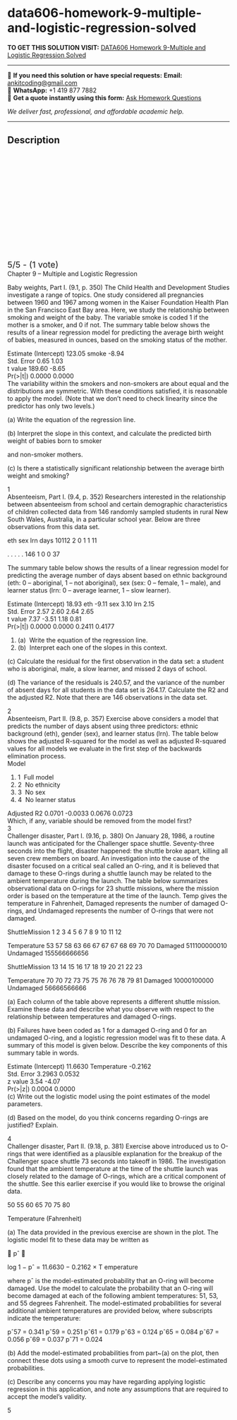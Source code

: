 # data606-homework-9-multiple-and-logistic-regression-solved
**TO GET THIS SOLUTION VISIT:** [DATA606 Homework 9-Multiple and Logistic Regression Solved](https://www.ankitcodinghub.com/product/data606-homework-9-multiple-and-logistic-regression-solved/)


---

📩 **If you need this solution or have special requests:** **Email:** ankitcoding@gmail.com  
📱 **WhatsApp:** +1 419 877 7882  
📄 **Get a quote instantly using this form:** [Ask Homework Questions](https://www.ankitcodinghub.com/services/ask-homework-questions/)

*We deliver fast, professional, and affordable academic help.*

---

<h2>Description</h2>



<div class="kk-star-ratings kksr-auto kksr-align-center kksr-valign-top" data-payload="{&quot;align&quot;:&quot;center&quot;,&quot;id&quot;:&quot;91820&quot;,&quot;slug&quot;:&quot;default&quot;,&quot;valign&quot;:&quot;top&quot;,&quot;ignore&quot;:&quot;&quot;,&quot;reference&quot;:&quot;auto&quot;,&quot;class&quot;:&quot;&quot;,&quot;count&quot;:&quot;1&quot;,&quot;legendonly&quot;:&quot;&quot;,&quot;readonly&quot;:&quot;&quot;,&quot;score&quot;:&quot;5&quot;,&quot;starsonly&quot;:&quot;&quot;,&quot;best&quot;:&quot;5&quot;,&quot;gap&quot;:&quot;4&quot;,&quot;greet&quot;:&quot;Rate this product&quot;,&quot;legend&quot;:&quot;5\/5 - (1 vote)&quot;,&quot;size&quot;:&quot;24&quot;,&quot;title&quot;:&quot;DATA606 Homework 9-Multiple and Logistic Regression Solved&quot;,&quot;width&quot;:&quot;138&quot;,&quot;_legend&quot;:&quot;{score}\/{best} - ({count} {votes})&quot;,&quot;font_factor&quot;:&quot;1.25&quot;}">

<div class="kksr-stars">

<div class="kksr-stars-inactive">
            <div class="kksr-star" data-star="1" style="padding-right: 4px">


<div class="kksr-icon" style="width: 24px; height: 24px;"></div>
        </div>
            <div class="kksr-star" data-star="2" style="padding-right: 4px">


<div class="kksr-icon" style="width: 24px; height: 24px;"></div>
        </div>
            <div class="kksr-star" data-star="3" style="padding-right: 4px">


<div class="kksr-icon" style="width: 24px; height: 24px;"></div>
        </div>
            <div class="kksr-star" data-star="4" style="padding-right: 4px">


<div class="kksr-icon" style="width: 24px; height: 24px;"></div>
        </div>
            <div class="kksr-star" data-star="5" style="padding-right: 4px">


<div class="kksr-icon" style="width: 24px; height: 24px;"></div>
        </div>
    </div>

<div class="kksr-stars-active" style="width: 138px;">
            <div class="kksr-star" style="padding-right: 4px">


<div class="kksr-icon" style="width: 24px; height: 24px;"></div>
        </div>
            <div class="kksr-star" style="padding-right: 4px">


<div class="kksr-icon" style="width: 24px; height: 24px;"></div>
        </div>
            <div class="kksr-star" style="padding-right: 4px">


<div class="kksr-icon" style="width: 24px; height: 24px;"></div>
        </div>
            <div class="kksr-star" style="padding-right: 4px">


<div class="kksr-icon" style="width: 24px; height: 24px;"></div>
        </div>
            <div class="kksr-star" style="padding-right: 4px">


<div class="kksr-icon" style="width: 24px; height: 24px;"></div>
        </div>
    </div>
</div>


<div class="kksr-legend" style="font-size: 19.2px;">
            5/5 - (1 vote)    </div>
    </div>
<div class="page" title="Page 1">
<div class="layoutArea">
<div class="column">
Chapter 9 – Multiple and Logistic Regression

Baby weights, Part I. (9.1, p. 350) The Child Health and Development Studies investigate a range of topics. One study considered all pregnancies between 1960 and 1967 among women in the Kaiser Foundation Health Plan in the San Francisco East Bay area. Here, we study the relationship between smoking and weight of the baby. The variable smoke is coded 1 if the mother is a smoker, and 0 if not. The summary table below shows the results of a linear regression model for predicting the average birth weight of babies, measured in ounces, based on the smoking status of the mother.

</div>
</div>
<div class="layoutArea">
<div class="column">
Estimate (Intercept) 123.05 smoke -8.94

</div>
<div class="column">
Std. Error 0.65 1.03

</div>
<div class="column">
t value 189.60 -8.65

</div>
<div class="column">
Pr(&gt;|t|) 0.0000 0.0000

</div>
</div>
<div class="layoutArea">
<div class="column">
The variability within the smokers and non-smokers are about equal and the distributions are symmetric. With these conditions satisfied, it is reasonable to apply the model. (Note that we don’t need to check linearity since the predictor has only two levels.)

(a) Write the equation of the regression line.

(b) Interpret the slope in this context, and calculate the predicted birth weight of babies born to smoker

and non-smoker mothers.

(c) Is there a statistically significant relationship between the average birth weight and smoking?

</div>
</div>
<div class="layoutArea">
<div class="column">
1

</div>
</div>
</div>
<div class="page" title="Page 2">
<div class="layoutArea">
<div class="column">
Absenteeism, Part I. (9.4, p. 352) Researchers interested in the relationship between absenteeism from school and certain demographic characteristics of children collected data from 146 randomly sampled students in rural New South Wales, Australia, in a particular school year. Below are three observations from this data set.

eth sex lrn days 10112 2 0 1 1 11

. . . . . 146 1 0 0 37

The summary table below shows the results of a linear regression model for predicting the average number of days absent based on ethnic background (eth: 0 – aboriginal, 1 – not aboriginal), sex (sex: 0 – female, 1 – male), and learner status (lrn: 0 – average learner, 1 – slow learner).

</div>
</div>
<div class="layoutArea">
<div class="column">
Estimate (Intercept) 18.93 eth -9.11 sex 3.10 lrn 2.15

</div>
<div class="column">
Std. Error 2.57 2.60 2.64 2.65

</div>
<div class="column">
t value 7.37 -3.51 1.18 0.81

</div>
<div class="column">
Pr(&gt;|t|) 0.0000 0.0000 0.2411 0.4177

</div>
</div>
<div class="layoutArea">
<div class="column">
<ol>
<li>(a) &nbsp;Write the equation of the regression line.</li>
<li>(b) &nbsp;Interpret each one of the slopes in this context.</li>
</ol>
</div>
</div>
<div class="layoutArea">
<div class="column">
(c) Calculate the residual for the first observation in the data set: a student who is aboriginal, male, a slow learner, and missed 2 days of school.

(d) The variance of the residuals is 240.57, and the variance of the number of absent days for all students in the data set is 264.17. Calculate the R2 and the adjusted R2. Note that there are 146 observations in the data set.

</div>
</div>
<div class="layoutArea">
<div class="column">
2

</div>
</div>
</div>
<div class="page" title="Page 3">
<div class="layoutArea">
<div class="column">
Absenteeism, Part II. (9.8, p. 357) Exercise above considers a model that predicts the number of days absent using three predictors: ethnic background (eth), gender (sex), and learner status (lrn). The table below shows the adjusted R-squared for the model as well as adjusted R-squared values for all models we evaluate in the first step of the backwards elimination process.

</div>
</div>
<div class="layoutArea">
<div class="column">
Model

<ol>
<li>1 &nbsp;Full model</li>
<li>2 &nbsp;No ethnicity</li>
<li>3 &nbsp;No sex</li>
<li>4 &nbsp;No learner status</li>
</ol>
</div>
<div class="column">
Adjusted R2 0.0701 -0.0033 0.0676 0.0723

</div>
</div>
<div class="layoutArea">
<div class="column">
Which, if any, variable should be removed from the model first?

</div>
</div>
<div class="layoutArea">
<div class="column">
3

</div>
</div>
</div>
<div class="page" title="Page 4">
<div class="layoutArea">
<div class="column">
Challenger disaster, Part I. (9.16, p. 380) On January 28, 1986, a routine launch was anticipated for the Challenger space shuttle. Seventy-three seconds into the flight, disaster happened: the shuttle broke apart, killing all seven crew members on board. An investigation into the cause of the disaster focused on a critical seal called an O-ring, and it is believed that damage to these O-rings during a shuttle launch may be related to the ambient temperature during the launch. The table below summarizes observational data on O-rings for 23 shuttle missions, where the mission order is based on the temperature at the time of the launch. Temp gives the temperature in Fahrenheit, Damaged represents the number of damaged O-rings, and Undamaged represents the number of O-rings that were not damaged.

ShuttleMission 1 2 3 4 5 6 7 8 9 10 11 12

Temperature 53 57 58 63 66 67 67 67 68 69 70 70 Damaged 511100000010 Undamaged 155566666656

ShuttleMission 13 14 15 16 17 18 19 20 21 22 23

Temperature 70 70 72 73 75 75 76 76 78 79 81 Damaged 10000100000 Undamaged 56666566666

(a) Each column of the table above represents a different shuttle mission. Examine these data and describe what you observe with respect to the relationship between temperatures and damaged O-rings.

(b) Failures have been coded as 1 for a damaged O-ring and 0 for an undamaged O-ring, and a logistic regression model was fit to these data. A summary of this model is given below. Describe the key components of this summary table in words.

</div>
</div>
<div class="layoutArea">
<div class="column">
Estimate (Intercept) 11.6630 Temperature -0.2162

</div>
<div class="column">
Std. Error 3.2963 0.0532

</div>
<div class="column">
z value 3.54 -4.07

</div>
<div class="column">
Pr(&gt;|z|) 0.0004 0.0000

</div>
</div>
<div class="layoutArea">
<div class="column">
(c) Write out the logistic model using the point estimates of the model parameters.

(d) Based on the model, do you think concerns regarding O-rings are justified? Explain.

</div>
</div>
<div class="layoutArea">
<div class="column">
4

</div>
</div>
</div>
<div class="page" title="Page 5">
<div class="section">
<div class="layoutArea">
<div class="column">
Challenger disaster, Part II. (9.18, p. 381) Exercise above introduced us to O-rings that were identified as a plausible explanation for the breakup of the Challenger space shuttle 73 seconds into takeoff in 1986. The investigation found that the ambient temperature at the time of the shuttle launch was closely related to the damage of O-rings, which are a critical component of the shuttle. See this earlier exercise if you would like to browse the original data.

50 55 60 65 70 75 80

Temperature (Fahrenheit)

(a) The data provided in the previous exercise are shown in the plot. The logistic model fit to these data may be written as

􏰀 pˆ 􏰁

log 1 − pˆ = 11.6630 − 0.2162 × T emperature

where pˆ is the model-estimated probability that an O-ring will become damaged. Use the model to calculate the probability that an O-ring will become damaged at each of the following ambient temperatures: 51, 53, and 55 degrees Fahrenheit. The model-estimated probabilities for several additional ambient temperatures are provided below, where subscripts indicate the temperature:

pˆ57 = 0.341 pˆ59 = 0.251 pˆ61 = 0.179 pˆ63 = 0.124 pˆ65 = 0.084 pˆ67 = 0.056 pˆ69 = 0.037 pˆ71 = 0.024

(b) Add the model-estimated probabilities from part~(a) on the plot, then connect these dots using a smooth curve to represent the model-estimated probabilities.

(c) Describe any concerns you may have regarding applying logistic regression in this application, and note any assumptions that are required to accept the model’s validity.

</div>
</div>
<div class="layoutArea">
<div class="column">
5

</div>
</div>
</div>
</div>
